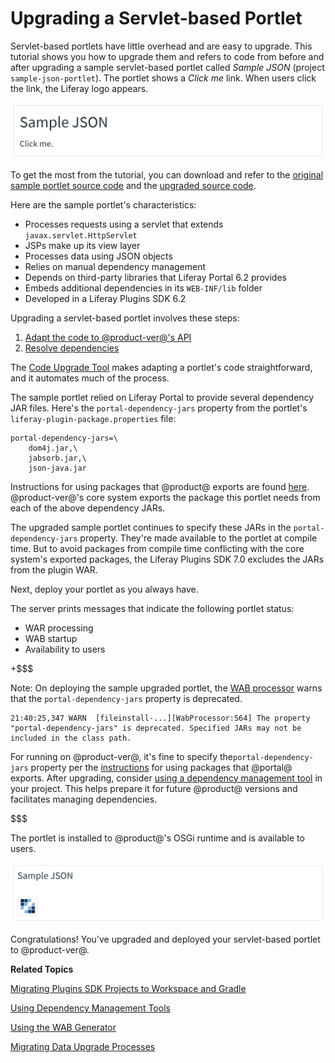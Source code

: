 # Upgrading a Servlet-based Portlet [](id=upgrading-a-servlet-based-portlet)

Servlet-based portlets have little overhead and are easy to upgrade. 
This tutorial shows you how to upgrade them and refers to code from before and after upgrading a sample servlet-based portlet called *Sample JSON* (project `sample-json-portlet`). The portlet shows a *Click me* link. When users click the link, the Liferay logo appears. 

![Figure 1: The Sample JSON portlet displays text stating *Click me* that you can click to initiate an action.](../../../../images/upgrading-portlets-sample-servlet-json-initial-view.png)

To get the most from the tutorial, you can download and refer to the [original sample portlet source code](https://dev.liferay.com/documents/10184/656312/sample-json-portlet-pre-7-0-upgrade.zip)
and the [upgraded source code](https://dev.liferay.com/documents/10184/656312/sample-json-portlet-post-7-0-upgrade.zip).

Here are the sample portlet's characteristics:

-   Processes requests using a servlet that extends `javax.servlet.HttpServlet`
-   JSPs make up its view layer
-   Processes data using JSON objects 
-   Relies on manual dependency management
-   Depends on third-party libraries that Liferay Portal 6.2 provides 
-   Embeds additional dependencies in its `WEB-INF/lib` folder
-   Developed in a Liferay Plugins SDK 6.2

Upgrading a servlet-based portlet involves these steps:

1.  [Adapt the code to @product-ver@'s API](/develop/tutorials/-/knowledge_base/7-0/adapting-to-liferay-7s-api-with-the-code-upgrade-tool)
2.  [Resolve dependencies](/develop/tutorials/-/knowledge_base/7-0/resolving-a-plugins-dependencies)

The [Code Upgrade
Tool](/develop/tutorials/-/knowledge_base/7-0/adapting-to-liferay-7s-api-with-the-code-upgrade-tool)
makes adapting a portlet's code straightforward, and it automates much of the
process. 

The sample portlet relied on Liferay Portal to provide several dependency JAR
files.  Here's the `portal-dependency-jars` property from the portlet's
`liferay-plugin-package.properties` file: 

    portal-dependency-jars=\
        dom4j.jar,\
        jabsorb.jar,\
        json-java.jar

Instructions for using packages that @product@ exports are found
[here](resolving-a-plugins-dependencies#using-packages-liferay-portal-exports).
@product-ver@'s core system exports the package this portlet needs from each of
the above dependency JARs. 

The upgraded sample portlet continues to specify these JARs in the
`portal-dependency-jars` property. They're made available to the portlet at
compile time. But to avoid packages from compile time conflicting with the core
system's exported packages, the Liferay Plugins SDK 7.0 excludes the JARs from
the plugin WAR. 

Next, deploy your portlet as you always have.

The server prints messages that indicate the following portlet status:

-   WAR processing
-   WAB startup
-   Availability to users

+$$$

Note: On deploying the sample upgraded portlet, the [WAB
processor](/develop/tutorials/-/knowledge_base/7-0/using-the-wab-generator)
warns that the `portal-dependency-jars` property is deprecated. 

    21:40:25,347 WARN  [fileinstall-...][WabProcessor:564] The property "portal-dependency-jars" is deprecated. Specified JARs may not be included in the class path.

For running on @product-ver@, it's fine to specify the`portal-dependency-jars`
property per the
[instructions](resolving-a-plugins-dependencies#using-packages-liferay-portal-exports)
for using packages that @portal@ exports. After upgrading, consider [using a
dependency management
tool](/develop/tutorials/-/knowledge_base/7-0/resolving-a-plugins-dependencies#managing-dependencies-with-ivy)
in your project. This helps prepare it for future @product@ versions and
facilitates managing dependencies.

$$$ 

The portlet is installed to @product@'s OSGi runtime and is available to users.

![Figure 2: Clicking on the sample portlet's *Click me* link shows the Liferay logo.](../../../../images/upgrading-portlets-sample-servlet-json.png)

Congratulations! You've upgraded and deployed your servlet-based portlet to
@product-ver@. 

**Related Topics**

[Migrating Plugins SDK Projects to Workspace and Gradle](/develop/tutorials/-/knowledge_base/7-0/migrating-traditional-plugins-to-workspace-web-applications)

[Using Dependency Management Tools](/develop/tutorials/-/knowledge_base/7-0/resolving-a-plugins-dependencies#managing-dependencies-with-ivy)

[Using the WAB Generator](/develop/tutorials/-/knowledge_base/7-0/using-the-wab-generator)

[Migrating Data Upgrade Processes](/develop/tutorials/-/knowledge_base/7-0/optimizing-app-upgrade-processes)
